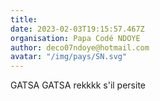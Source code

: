 ```yaml
---
title: 
date: 2023-02-03T19:15:57.467Z
organisation: Papa Codé NDOYE
author: deco07ndoye@hotmail.com
avatar: "/img/pays/SN.svg"
---
```


GATSA GATSA rekkkk s'il persite 